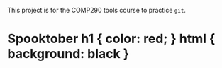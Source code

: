 This project is for the COMP290 tools course to practice `git`.
<h1>Spooktober
h1 { color: red; }
html { background: black }


